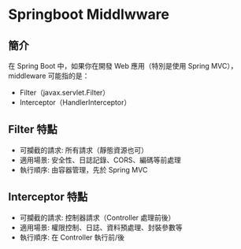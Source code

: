 # Springboot Middlwware

## 簡介

在 Spring Boot 中，如果你在開發 Web 應用（特別是使用 Spring MVC），middleware 可能指的是：
+ Filter（javax.servlet.Filter）
+ Interceptor（HandlerInterceptor）

## Filter 特點
+ 可攔截的請求: 所有請求（靜態資源也可）
+ 適用場景: 安全性、日誌記錄、CORS、編碼等前處理
+ 執行順序: 由容器管理，先於 Spring MVC

## Interceptor 特點
+ 可攔截的請求: 控制器請求（Controller 處理前後）
+ 適用場景: 權限控制、日誌、資料預處理、封裝參數等
+ 執行順序: 在 Controller 執行前/後

